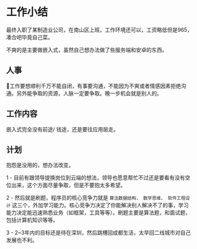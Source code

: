 # 工作小结

最终入职了某制造业公司，在南山区上班，工作环境还可以，工资略低但是965，凑合吧毕竟自己菜。

不爽的是主要做嵌入式，虽然自己想办法做了些服务端和安卓的东西。

## 人事

工作要想顺利千万不能自闭，有事要沟通，不能因为不爽或者情感因素拒绝沟通。另外能争取的资源，人脉一定要争取。晚一步机会就是别人的。

## 工作内容

嵌入式完全没有前途/ 钱途，还是要往应用层走。

## 计划

抱怨是没用的，想办法改变。

1 - 目前有跟领导提换岗位到云端的想法，领导也愿意帮忙不过还是要看有没有空位出来，这个方面尽量争取，但是不要抱太多希望。

2 - 然后就是刷题，程序员的核心竞争力就是 `算法数据结构， 数学思维， 软件工程设计` 这三个，外加学习能力。核心竞争力决定了你能解决别人解决不了的事，学习能力决定能迅速熟悉业务（如框架，工具等等）。刷题主要是算法题，和面试题，包括计算机知识等等。

3 - 2~3年内的目标还是待在深圳，然后跳槽回成都生活，太早回二线城市对自己发展也不利。